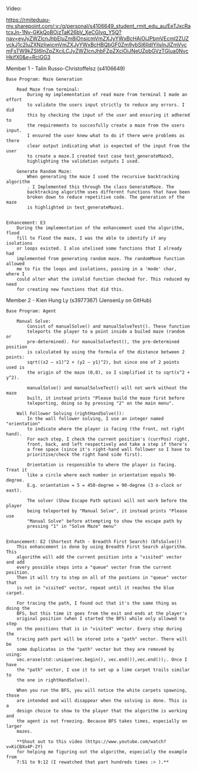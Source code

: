 Video:

https://rmiteduau-my.sharepoint.com/:v:/g/personal/s4106649_student_rmit_edu_au/EeTJxcRatcxJn-1Ny-GKkQoBOizTaK26bV_XeCGlvq_Y5Q?nav=eyJyZWZlcnJhbEluZm8iOnsicmVmZXJyYWxBcHAiOiJPbmVEcml2ZUZvckJ1c2luZXNzIiwicmVmZXJyYWxBcHBQbGF0Zm9ybSI6IldlYiIsInJlZmVycmFsTW9kZSI6InZpZXciLCJyZWZlcnJhbFZpZXciOiJNeUZpbGVzTGlua0NvcHkifX0&e=RciGG3

Member 1 - Talin Russo-Christoffelsz (s4106649)

    Base Program: Maze Generation

        Read Maze from terminal:
            During my implementation of read maze from terminal I made an effort
            to validate the users input strictly to reduce any errors. I did 
            this by checking the input of the user and ensuring it adhered to
            the requirements to succesfully create a maze from the users input.
            I ensured the user knew what to do if there were problems as there 
            clear output indicating what is expected of the input from the user
            to create a maze.I created test case test_generateMaze3, 
            highlighting the validation outputs I used.

        Generate Random Maze:
            When generating the maze I used the recursive backtracking algorithm
            . I Implemented this through the class GenerateMaze. The 
            backtracking algorithm uses different functions that have been
            broken down to reduce repetitive code. The generation of the maze
            is highlighted in test_generateMaze1.
            

    Enhancement: E3
        During the implementation of the enhancement used the algorithm, flood
        fill to flood the maze, I was the able to identify if any isolations
        or loops existed. I also utelised some functions that I already had 
        implemented from generating random maze. The randomMove function allowed
        me to fix the loops and isolations, passing in a 'mode' char, where I
        could alter what the isValid function checked for. This reduced my need
        for creating new functions that did this. 

Member 2 - Kien Hung Ly (s3977367) (JensenLy on GitHub)

    Base Program: Agent

        Manual Solve:
            Consist of manualSolve() and manualSolveTest(). These function 
            teleports the player to a point inside a builed maze (random or 
            pre-determined). For manualSolveTest(), the pre-determined position
            is calculated by using the formula of the distance between 2 points: 
            sqrt((x2 – x1)^2 + (y2 – y1)^2), but since one of 2 points used is 
            the origin of the maze (0,0), so I simplified it to sqrt(x^2 + y^2). 

            manualSolve() and manualSolveTest() will not work without the maze 
            built, it instead prints "Please build the maze first before 
            teleporting, doing so by pressing "2" on the main menu". 

        Wall Follower Solving (rightHandSolve()):
            In the wall follower solving, I use an integer named "orientation"
            to indicate where the player is facing (the front, not right hand).
            For each step, I check the current position's (currPos) right, 
            front, back, and left respectively and take a step if there's 
            a free space (since it's right-hand wall follower so I have to
            prioritise/check the right hand side first). 
            
            Orientation is responsible to where the player is facing. Treat it
            like a circle where each number in orientation equals 90-degree.
            E.g. orientation = 5 = 450-degree = 90-degree (3 o-clock or east).

            The solver (Show Escape Path option) will not work before the player
            being teleported by "Manual Solve", it instead prints "Please use 
            "Manual Solve" before attempting to show the escape path by 
            pressing "1" in "Solve Maze" menu"


    Enhancement: E2 (Shortest Path - Breadth First Search) (bfsSolve())
        This enhancement is done by using Breadth First Search algorithm. This 
        algorithm will add the current position into a "visited" vector and add 
        every possible steps into a "queue" vector from the current position. 
        Then it will try to step on all of the postions in "queue" vector that 
        is not in "visited" vector, repeat until it reaches the blue carpet.

        For tracing the path, I found out that it's the same thing as doing the
        BFS, but this time it goes from the exit and ends at the player's 
        original position (when I started the BFS) while only allowed to step
        on the positions that is in "visited" vector. Every step during the 
        tracing path part will be stored into a "path" vector. There will be 
        some duplicates in the "path" vector but they are removed by using: 
        vec.erase(std::unique(vec.begin(), vec.end()),vec.end());. Once I have 
        the "path" vector, I use it to set up a lime carpet trails similar to
        the one in rightHandSolve(). 

        When you run the BFS, you will notice the white carpets spawning, those
        are intended and will disappear when the solving is done. This is a 
        design choice to show to the player that the algorithm is working and 
        the agent is not freezing. Because BFS takes times, especially on larger
        mazes. 
        
        **Shout out to this video (https://www.youtube.com/watch?v=KiCBXu4P-2Y)
        for helping me figuring out the algorithm, especially the example from
        7:51 to 9:12 (I rewatched that part hundreds times :> ).**
        

